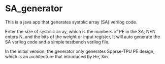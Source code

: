 # SA_generator
This is a java app that generates systolic array (SA) verilog code.

Enter the size of systolic array, which is the numbers of PE in the SA, N*N enters N, and the bits of the weight or input register,
it will auto generate the SA verilog code and a simple testbench verilog file.

In the initial version, the generator only generates Sparse-TPU PE design, which is an architecture that introduced by He, Xin.

